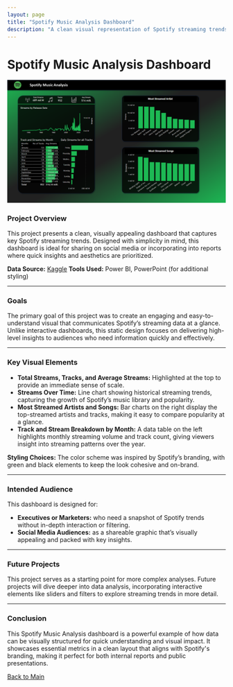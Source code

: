 ```yaml
---
layout: page
title: "Spotify Music Analysis Dashboard"
description: "A clean visual representation of Spotify streaming trends for sharing on social media and reports."
---
```


# Spotify Music Analysis Dashboard

![Spotify Dashboard](/assets/img/Main.png)

### Project Overview

This project presents a clean, visually appealing dashboard that captures key Spotify streaming trends. Designed with simplicity in mind, this dashboard is ideal for sharing on social media or incorporating into reports where quick insights and aesthetics are prioritized.

**Data Source:** [Kaggle]([https://www.kaggle.com](https://www.kaggle.com/datasets/nelgiriyewithana/top-spotify-songs-2023))  
**Tools Used:** Power BI, PowerPoint (for additional styling)

---

### Goals

The primary goal of this project was to create an engaging and easy-to-understand visual that communicates Spotify’s streaming data at a glance. Unlike interactive dashboards, this static design focuses on delivering high-level insights to audiences who need information quickly and effectively.

---

### Key Visual Elements

- **Total Streams, Tracks, and Average Streams:** Highlighted at the top to provide an immediate sense of scale.
- **Streams Over Time:** Line chart showing historical streaming trends, capturing the growth of Spotify’s music library and popularity.
- **Most Streamed Artists and Songs:** Bar charts on the right display the top-streamed artists and tracks, making it easy to compare popularity at a glance.
- **Track and Stream Breakdown by Month:** A data table on the left highlights monthly streaming volume and track count, giving viewers insight into streaming patterns over the year.

**Styling Choices:** The color scheme was inspired by Spotify’s branding, with green and black elements to keep the look cohesive and on-brand.

---

### Intended Audience

This dashboard is designed for:
- **Executives or Marketers:** who need a snapshot of Spotify trends without in-depth interaction or filtering.
- **Social Media Audiences:** as a shareable graphic that’s visually appealing and packed with key insights.

---

### Future Projects

This project serves as a starting point for more complex analyses. Future projects will dive deeper into data analysis, incorporating interactive elements like sliders and filters to explore streaming trends in more detail.

---

### Conclusion

This Spotify Music Analysis dashboard is a powerful example of how data can be visually structured for quick understanding and visual impact. It showcases essential metrics in a clean layout that aligns with Spotify's branding, making it perfect for both internal reports and public presentations.

[Back to Main](../README.md)
